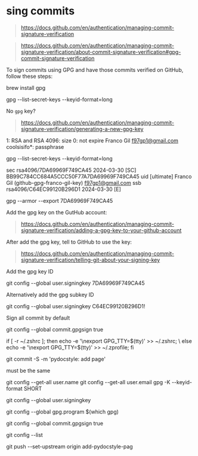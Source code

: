 # sing commits

> https://docs.github.com/en/authentication/managing-commit-signature-verification

> https://docs.github.com/en/authentication/managing-commit-signature-verification/about-commit-signature-verification#gpg-commit-signature-verification

To sign commits using GPG and have those commits verified on GitHub, follow these steps:

brew install gpg

gpg --list-secret-keys --keyid-format=long

No `gpg` key?
> https://docs.github.com/en/authentication/managing-commit-signature-verification/generating-a-new-gpg-key

1: RSA and RSA
4096: size
0: not expire
Franco Gil
f97gp1@gmail.com
coolsisifo*: passphrase

gpg --list-secret-keys --keyid-format=long

sec   rsa4096/7DA69969F749CA45 2024-03-30 [SC]
      BB99C784CC684A5CCC50F77A7DA69969F749CA45
uid                 [ultimate] Franco Gil (github-gpg-franco-gil-key) <f97gp1@gmail.com>
ssb   rsa4096/C64EC99120B296D1 2024-03-30 [E]

gpg --armor --export 7DA69969F749CA45

Add the gpg key on the GutHub account:

> https://docs.github.com/en/authentication/managing-commit-signature-verification/adding-a-gpg-key-to-your-github-account

After add the gpg key, tell to GitHub to use the key:

> https://docs.github.com/en/authentication/managing-commit-signature-verification/telling-git-about-your-signing-key

Add the gpg key ID

git config --global user.signingkey 7DA69969F749CA45

Alternatively add the gpg subkey ID

git config --global user.signingkey C64EC99120B296D1!

Sign all commit by default

git config --global commit.gpgsign true

if [ -r ~/.zshrc ]; then echo -e '\nexport GPG_TTY=$(tty)' >> ~/.zshrc; \
  else echo -e '\nexport GPG_TTY=$(tty)' >> ~/.zprofile; fi


git commit -S -m 'pydocstyle: add page'

must be the same

git config --get-all user.name
git config --get-all user.email
gpg -K --keyid-format SHORT


git config --global user.signingkey

git config --global gpg.program $(which gpg)

git config --global commit.gpgsign true

git config --list


git push --set-upstream origin add-pydocstyle-pag